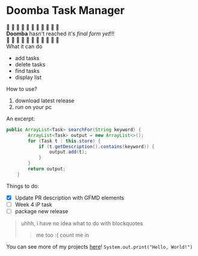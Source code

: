 # Doomba Task Manager
🚧 🚧 🚧 🚧 🚧 🚧 🚧 🚧 🚧 🚧 🚧  
 **Doomba** hasn't reached it's _final form yet_!!!  
🚧 🚧 🚧 🚧 🚧 🚧 🚧 🚧 🚧 🚧 🚧  
What it can do
* add tasks
* delete tasks
* find tasks
* display list

How to use?
1. download latest release
2. run on your pc

An excerpt:
```java
public ArrayList<Task> searchFor(String keyword) {
        ArrayList<Task> output = new ArrayList<>();
        for (Task t : this.store) {
            if (t.getDescription().contains(keyword)) {
                output.add(t);
            }
        }
        return output;
    }
```

Things to do:
- [x] Update PR description with GFMD elements 
- [ ] Week 4 iP task
- [ ] package new release

> uhhh, i have no idea what to do with blockquotes
>>me too :(
>> count me in

You can see more of my projects [here](github.com/nopehax)!
`System.out.print("Hello, World!")`
